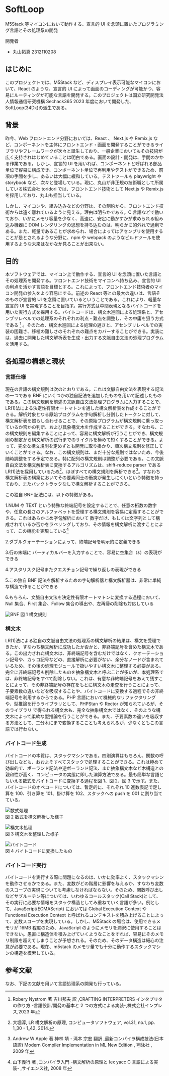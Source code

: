# SoftLoop

M5Stack 等マイコンにおいて動作する、宣言的 UI を念頭に置いたプログラミング言語とその処理系の開発

開発者

- 丸山拓真 2312110208

## はじめに

このプロジェクトでは、M5Stack など、ディスプレイ表示可能なマイコンにおいて、React のような、宣言的 UI によって画面のコーディングが可能かつ、容易にルーティングが可能な言語を開発する。このプロジェクトは国立研究開発法人情報通信研究機構 Sechack365 2023 年度において開発した、SoftLoop(34Dk)の派生である。

## 背景

昨今、Web フロントエンド分野においては、React 、 Next.js や Remix.js など、コンポーネントを主体にフロントエンド・画面を開発することができるライブラリやフレームワークが次々と誕生しており、一般企業においてもその技術が広く支持されはじめていることは明白である。画面の設計・開発は、手間のかかる作業である。しかし、宣言的 UI を用いれば、コンポーネントと呼ばれる部品単位で容易に構成でき、コンポーネント単位で再利用やテストができるため、前項の手間を少し、あるいは大幅に緩和している。テストツールも playwright や storybook など、次々と登場している。現に、丸山が非正規の技術職として所属している株式会社 toridori では、フロントエンド技術として Next.js や Remix.js を採用しており、丸山も担当している。

しかし、マイコンや、組み込みなどの分野は、その制約から、フロントエンド技術からは遠く離れているように見える。理由は明らかである。C 言語などで動いており、いかにメモリ容量を少なく、高速に、安定に動かすかが求められる組み込み機器に DOM レンダリングの思想を持ち込むのは、明らかに的外れで過剰である。また、軽量であることが求められ、場合によってはアセンブリを使用することが是とされるような分野に、npm や webpack のようなビルドツールを使用するような未来はなかなか見ることが出来ない。

## 目的

本ソフトウェアでは、マイコン上で動作する、宣言的 UI を念頭に置いた言語とその処理系を開発する。フロントエンド技術をマイコンへ持ち込み、宣言的 UI の利点を活かす言語を目標とする。これによって、フロントエンド技術者のマイコン開発の参入をより容易にする。前述の React 等との最大の違いは、言語そのものが宣言的 UI を念頭に置いているということである。これにより、軽量な宣言的 UI を実現することを目指す。実行方式は中間表現となるバイトコードを用いた実行方式を採用する。バイトコードは、構文木巡回による処理系と、アセンブリレベルでの処理系のそれぞれの利点・難点を調整し、その中庸を狙う方式である [^1] 。そのため、構文木巡回による処理の遅さと、アセンブリレベルでの実装の困難さ、移植の難しさのそれぞれの難点をカバーすることができる。実装には、過去に開発した構文解析表を生成・出力する文脈自由文法の処理プログラムを活用する。

## 各処理の構想と現状

### 言語仕様

現在の言語の構文規則は次のとおりである。これは文脈自由文法を表現する記法の一つである BNF にいくつかの独自記法を追加したものを用いて記述したものである。この構文規則を前述の文脈自由文法処理プログラムに入力することで、LR(1)法による決定性有限オートマトンを通した構文解析表を作成することができる。解析対象となる原始プログラムを字句解析し分割したトークンに対して、構文解析表を照らし合わせることで、その原始プログラムが構文規則に乗っ取っているか否かの判断、および具象構文木を作成することができる。すなわち、この構文規則を編集することによって、容易に構文解析が行うことができ、構文規則の制定から構文解析の試行までのサイクルを極めて短くすることができる。よって、完全な構文規則を定めずとも開発に取り掛かり、順次構文規則を修正していくことができる。なお、この構文規則は、まだ十分な規則ではないため、今後随時調整をする予定である。特に配列の構文規則は調整が必要である。この文脈自由文法を構文解析表に変換するアルゴリズムは、shift-reduce parser である LR(1)法を採用しているため[^2]、ほぼすべての構文規則を解析できる[^3]。すなわち構文解析表の構築においてその要素同士の衝突が発生しにくいという特徴を持っており、またバックトラックなしで構文解析することができる。

この独自 BNF 記法には、以下の特徴がある。

1.NUM や TEXT という特殊な終端記号を設定することで、任意の桁数の数字や、任意の長さのアルファベットを受理する構文規則を容易に定義することができる。これはあらかじめ字句解析において 数字だけ、もしくは文字列として構成されているか否かをラベリングしており、その情報を構文解析に渡すことによって、この機能を実現している[^4]

2.ダブルクォーテーションによって、終端記号を明示的に定義できる

3.行の末端に バーティカルバーを入力することで、容易に空集合（ε）の表現ができる

4.アスタリスク記号またクエスチョン記号で繰り返しの表現ができる

5.この独自 BNF 記法を解析するための字句解析器と構文解析器は、非常に単純な構造で作ることができる

6.もちろん、文脈自由文法を決定性有限オートマトンに変換する過程において、Null 集合、First 集合、Follow 集合の導出や、左再帰の削除も対応している

![BNF](./v1/BNF.png)
図 1 構文規則

### 構文木

LR(1)法による独自の文脈自由文法の処理系の構文解析の結果は、構文を受理できたか、すなわち構文解析に成功したか否かと、非終端記号を含めた構文木である。この出力された構文木は、非終端記号を含むだけではなく、クオーテーション記号や、カッコ記号などの、直接解析に必要がない、余分なノードが含まれているため、その後の処理モジュールで扱いやすい構文木に整理する必要がある。完全に非終端記号も削除したものを抽象構文木と呼ぶことが多いが、本処理系では、非終端記号をすべて削除しない。これは、有意な非終端記号をあえて残すことによって、その非終端記号の存在をもとに構文木の走査を行うことによって、子要素数の違いなどを吸収することや、バイトコードに変換する過程でその非終端記号を利用するからである。PHP 言語において機械的なリファクタリングや、型推論を行うライブラリとして、PHPStan や Rector が知られているが、そのライブラリ で得られる構文木も、完全な抽象構文木ではなく、そのような構文木によって柔軟な型推論を行うことができる。また、子要素数の違いを吸収する方法として、二分木にまで変換するこことも考えられるが、少なくともこの言語では行わない。

### バイトコード生成

バイトコードの本質は、スタックマシンである。四則演算はもちろん、関数の呼び出しなども、おおよそすべてスタックで処理することができる。これは極めて効率的で、ポーランド記法や逆ポーランド記法、また抽象構文木など木構造との親和性が高く、コンピュータの実態に即した演算方法である。最も簡単な言語ともいえる数式をバイトコードに変換する過程を図 1、図 2、図 3 で示す。また、バイトコードのオペコードについては、暫定的に、それぞれ 10 進数表記で足し算を 100、引き算を 101、掛け算を 102、スタックへの push を 001 に割り当てている。

![数式処理](./v1/数式処理.png) <br/>
図 2 数式を構文解析した様子

![構文木処理](./v1/構文木整理.png)<br/>
図 3 構文木を整理した様子

![バイトコード](./v1/バイトコード.png)<br/>
図 4 バイトコードに変換したもの

### バイトコード実行

バイトコードを実行する際に問題になるのは、いかに効率よく、スタックマシンを動作させるかである。また、変数がどの階層に影響を与えるか、すなわち変数のスコープの実現についても考慮しなければならない。そのため、関数呼び出しなどサブルーチン等については、いわゆるコールスタック(Call Stack)として、その実行に必要な情報をスタック構造としてみ重ねていく言語が多い。例として、JavaScript(ECMAScript) においては Global Execution Context や Functional Execution Context と呼ばれるコンテキストを積み上げることによって、変数スコープを実現している。しかし、M5Stack の場合は、使用できるメモリが 16MB 程度のため、JavaScript のようにメモリを潤沢に使用することはできない。愚直に構造体を積み上げていくようなことをすれば、容易にそのメモリ制限を超えてしまうことが予想される。そのため、そのデータ構造は細心の注意が必要である。現在、m5stack のメモリ量でも十分に動作するスタックマシンの構造を模索している。

## 参考文献

なお、下記の文献を用いて言語処理系の開発も行っている。
[^1]: Robery Nystrom 著 吉川邦夫 訳 ,CRAFTING INTERPRETERS インタプリタの作り方 -言語設計/開発の基本と 2 つの方式による実装-,株式会社インプレス,2023 年
[^2]: 大堀淳, LR 構文解析の原理, コンピュータソフトウェア, vol.31, no.1, pp. 1_30 - 1_42, 2014.
[^3]: Andrew W Apple 著 神林 靖・滝本 宗宏 翻訳 ,最新コンパイラ構成技法(⽇本語訳) Modern Compiler Implementation in ML New Edition , 翔泳社 , 2009 年
[^4]: ⼭下義⾏ 著 ,コンパイラ⼊⾨ -構⽂解析の原理と lex yacc C ⾔語による実装- ,サイエンス社, 2008 年
